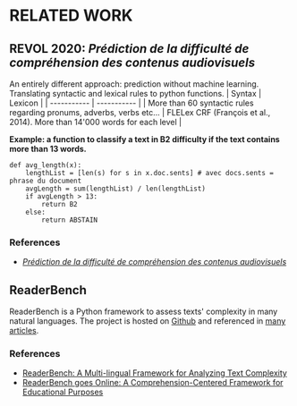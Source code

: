 # RELATED WORK

## REVOL 2020: *Prédiction de la difficulté de compréhension des contenus audiovisuels*

An entirely different approach: prediction without machine learning.
Translating syntactic and lexical rules to python functions.
 	| Syntax | Lexicon |
| ----------- | ----------- |
| More than 60 syntactic rules regarding pronums, adverbs, verbs etc... | FLELex CRF (François et al., 2014). More than 14'000 words for each level |

**Example: a function to classify a text in B2 difficulty if the text contains more than 13 words.**
```
def avg_length(x):
	lengthList = [len(s) for s in x.doc.sents] # avec docs.sents = phrase du document
	avgLength = sum(lengthList) / len(lengthList)
	if avgLength > 13:
		return B2
	else:
		return ABSTAIN
```` 


### References
- [*Prédiction de la difficulté de compréhension des contenus audiovisuels*](https://dumas.ccsd.cnrs.fr/dumas-02992702)



## ReaderBench
ReaderBench is a Python framework to assess texts' complexity in many natural languages. The project is hosted on [Github](https://github.com/readerbench/ReaderBench) and referenced in [many articles](https://scholar.google.ch/scholar?hl=fr&as_sdt=0%2C5&q=readerbench&btnG=&oq=readerbe). 

### References
- [ReaderBench: A Multi-lingual Framework for Analyzing Text Complexity](https://hal.archives-ouvertes.fr/hal-01584870/file/ec-tel-17-1-demo.pdf)
- [ReaderBench goes Online: A Comprehension-Centered Framework for Educational Purposes](https://core.ac.uk/download/pdf/55539385.pdf)
